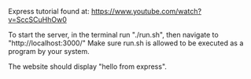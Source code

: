 Express tutorial found at:
https://www.youtube.com/watch?v=SccSCuHhOw0

To start the server, in the terminal run "./run.sh", then navigate to "http://localhost:3000/" Make sure run.sh is allowed to be executed as a program by your system.

The website should display "hello from express".